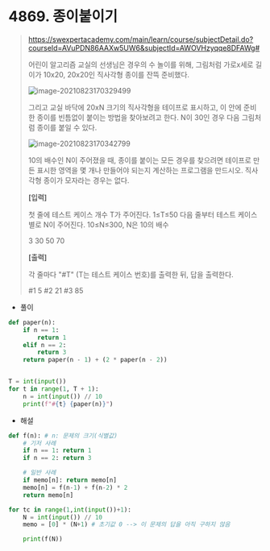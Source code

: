 # 4869. 종이붙이기

> https://swexpertacademy.com/main/learn/course/subjectDetail.do?courseId=AVuPDN86AAXw5UW6&subjectId=AWOVHzyqqe8DFAWg#
>
> 어린이 알고리즘 교실의 선생님은 경우의 수 놀이를 위해, 그림처럼 가로x세로 길이가 10x20, 20x20인 직사각형 종이를 잔뜩 준비했다.
>
> ![image-20210823170329499](04869-종이붙이기.assets/image-20210823170329499.png)
>
> 그리고 교실 바닥에 20xN 크기의 직사각형을 테이프로 표시하고, 이 안에 준비한 종이를 빈틈없이 붙이는 방법을 찾아보려고 한다. N이 30인 경우 다음 그림처럼 종이를 붙일 수 있다.
>
> ![image-20210823170342799](04869-종이붙이기.assets/image-20210823170342799.png)
>
> 10의 배수인 N이 주어졌을 때, 종이를 붙이는 모든 경우를 찾으려면 테이프로 만든 표시한 영역을 몇 개나 만들어야 되는지 계산하는 프로그램을 만드시오. 직사각형 종이가 모자라는 경우는 없다.
>
> 
> **[입력]**
>
> 첫 줄에 테스트 케이스 개수 T가 주어진다. 1≤T≤50
> 다음 줄부터 테스트 케이스 별로 N이 주어진다. 10≤N≤300, N은 10의 배수
>
> 3
> 30
> 50
> 70
>
> **[출력]**
>
> 각 줄마다 "#T" (T는 테스트 케이스 번호)를 출력한 뒤, 답을 출력한다.
>
> \#1 5
> \#2 21
> \#3 85

- 풀이

```python
def paper(n):
    if n == 1:
        return 1
    elif n == 2:
        return 3
    return paper(n - 1) + (2 * paper(n - 2))


T = int(input())
for t in range(1, T + 1):
    n = int(input()) // 10
    print(f"#{t} {paper(n)}")
```

- 해설

```python
def f(n): # n: 문제의 크기(식별값)
    # 기저 사례
    if n == 1: return 1
    if n == 2: return 3

    # 일반 사례
    if memo[n]: return memo[n]
    memo[n] = f(n-1) + f(n-2) * 2
    return memo[n]

for tc in range(1,int(input())+1):
    N = int(input()) // 10
    memo = [0] * (N+1) # 초기값 0 --> 이 문제의 답을 아직 구하지 않음

    print(f(N))
```

